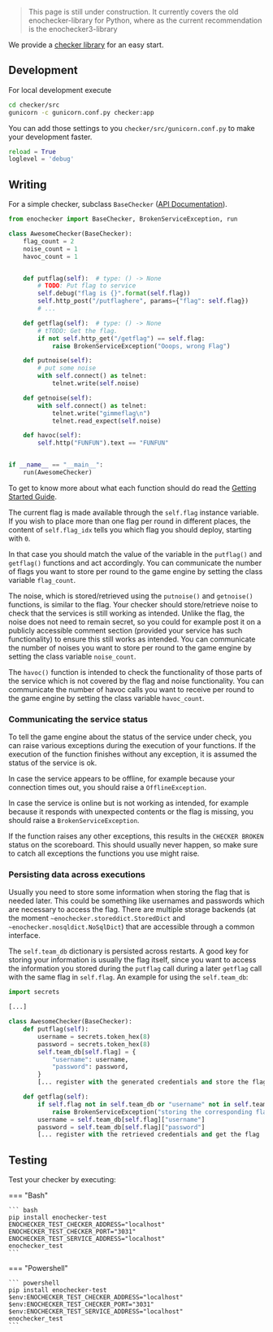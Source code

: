 > This page is still under construction. It currently covers the old enochecker-library for Python, where as the current recommendation is the enochecker3-library

We provide a [checker library](https://github.com/enowars/enochecker) for an easy start. 


## Development
For local development execute

```bash
cd checker/src
gunicorn -c gunicorn.conf.py checker:app
```

You can add those settings to you `checker/src/gunicorn.conf.py` to make your development faster.

``` py
reload = True
loglevel = 'debug'
```

## Writing

For a simple checker, subclass `BaseChecker` ([API Documentation](https://enowars.github.io/enochecker/enochecker.html)).

``` python
from enochecker import BaseChecker, BrokenServiceException, run

class AwesomeChecker(BaseChecker):
    flag_count = 2
    noise_count = 1
    havoc_count = 1


    def putflag(self):  # type: () -> None
        # TODO: Put flag to service
        self.debug("flag is {}".format(self.flag))
        self.http_post("/putflaghere", params={"flag": self.flag})
        # ...

    def getflag(self):  # type: () -> None
        # tTODO: Get the flag.
        if not self.http_get("/getflag") == self.flag:
            raise BrokenServiceException("Ooops, wrong Flag")

    def putnoise(self):
        # put some noise
        with self.connect() as telnet:
            telnet.write(self.noise)

    def getnoise(self):
        with self.connect() as telnet:
            telnet.write("gimmeflag\n")
            telnet.read_expect(self.noise)

    def havoc(self):
        self.http("FUNFUN").text == "FUNFUN"


if __name__ == "__main__":
    run(AwesomeChecker)
```

To get to know more about what each function should do read the [Getting Started Guide](../getting-started.md).

The current flag is made available through the `self.flag` instance variable.
If you wish to place more than one flag per round in different places, the content of `self.flag_idx` tells you which flag you should deploy, starting with `0`.

In that case you should match the value of the variable in the `putflag()` and `getflag()` functions and act accordingly.
You can communicate the number of flags you want to store per round to the game engine by setting the class variable `flag_count`.

The noise, which is stored/retrieved using the `putnoise()` and `getnoise()` functions, is similar to the flag.
Your checker should store/retrieve noise to check that the services is still working as intended.
Unlike the flag, the noise does not need to remain secret, so you could for example post it on a publicly accessible comment section (provided your service has such functionality) to ensure this still works as intended.
You can communicate the number of noises you want to store per round to the game engine by setting the class variable `noise_count`.

The `havoc()` function is intended to check the functionality of those parts of the service which is not covered by the flag and noise functionality.
You can communicate the number of havoc calls you want to receive per round to the game engine by setting the class variable `havoc_count`.

### Communicating the service status

To tell the game engine about the status of the service under check, you can raise various exceptions during the execution of your functions.
If the execution of the function finishes without any exception, it is assumed the status of the service is ok.

In case the service appears to be offline, for example because your connection times out, you should raise a `OfflineException`.

In case the service is online but is not working as intended, for example because it responds with unexpected contents or the flag is missing, you should raise a `BrokenServiceException`.

If the function raises any other exceptions, this results in the `CHECKER BROKEN` status on the scoreboard.
This should usually never happen, so make sure to catch all exceptions the functions you use might raise.

### Persisting data across executions

Usually you need to store some information when storing the flag that is needed later.
This could be something like usernames and passwords which are necessary to access the flag.
There are multiple storage backends (at the moment `~enochecker.storeddict.StoredDict` and `~enochecker.nosqldict.NoSqlDict`) that are accessible through a common interface.

The `self.team_db` dictionary is persisted across restarts.
A good key for storing your information is usually the flag itself, since you want to access the information you stored during the `putflag` call during a later `getflag` call with the same flag in `self.flag`.
An example for using the `self.team_db`:

```python
import secrets

[...]

class AwesomeChecker(BaseChecker):
    def putflag(self):
        username = secrets.token_hex(8)
        password = secrets.token_hex(8)
        self.team_db[self.flag] = {
            "username": username,
            "password": password,
        }
        [... register with the generated credentials and store the flag ...]

    def getflag(self):
        if self.flag not in self.team_db or "username" not in self.team_db[self.flag] or "password" not in self.team_db[self.flag]:
            raise BrokenServiceException("storing the corresponding flag was unsuccessful")
        username = self.team_db[self.flag]["username"]
        password = self.team_db[self.flag]["password"]
        [... register with the retrieved credentials and get the flag ...]

```

## Testing

Test your checker by executing:

=== "Bash"

    ``` bash
    pip install enochecker-test
    ENOCHECKER_TEST_CHECKER_ADDRESS="localhost"
    ENOCHECKER_TEST_CHECKER_PORT="3031"
    ENOCHECKER_TEST_SERVICE_ADDRESS="localhost"
    enochecker_test
    ```

=== "Powershell"

    ``` powershell
    pip install enochecker-test
    $env:ENOCHECKER_TEST_CHECKER_ADDRESS="localhost"
    $env:ENOCHECKER_TEST_CHECKER_PORT="3031"
    $env:ENOCHECKER_TEST_SERVICE_ADDRESS="localhost"
    enochecker_test
    ```
